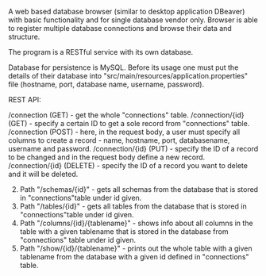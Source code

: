 A web based database browser (similar to desktop application DBeaver) with basic functionality and for single database vendor only. Browser is able to register multiple database connections and browse their data and structure.

The program is a RESTful service with its own database.

Database for persistence is MySQL. Before its usage one must put the details of their database into "src/main/resources/application.properties" file (hostname, port, database name, username, password).


REST API:

/connection (GET) - get the whole "connections" table.
/connection/{id} (GET) -  specify a certain ID to get a sole record from "connections" table.
/connection (POST) -  here, in the request body, a user must specify all columns to create a record - name, hostname, port, databasename, username and password.
/connection/{id} (PUT) - specify the ID of a record to be changed and in the request body define a new record.
/connection/{id} (DELETE) - specify the ID of a record you want to delete and it will be deleted.

2. Path "/schemas/{id}" - gets all schemas from the database that is stored in "connections"table under id given.
3. Path "/tables/{id}" - gets all tables from the database that is stored in "connections"table under id given.
4. Path "/columns/{id}/{tablename}" - shows info about all columns in the table with a given tablename that is stored in the database from "connections" table under id given.
5.  Path "/show/{id}/{tablename}" - prints out the whole table with a given tablename from the database with a given id defined in "connections" table.
